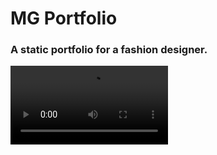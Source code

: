 # MG Portfolio
### A static portfolio for a fashion designer.


<video autoplay src="https://user-images.githubusercontent.com/55841405/144839846-54eea701-e62a-4425-82fb-5e4f12cf64e2.mov" width=50%></video>





